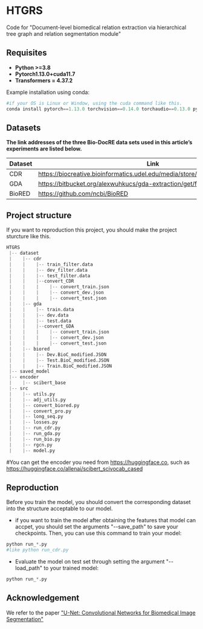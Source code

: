 # HTGRS
Code for "Document-level biomedical relation extraction via hierarchical tree graph and relation segmentation module"


## Requisites

- **Python >=3.8**
- **Pytorch1.13.0+cuda11.7**
- **Transformers = 4.37.2**

Example installation using conda:

```Python
#if your OS is Linux or Window, using the cuda command like this.
conda install pytorch==1.13.0 torchvision==0.14.0 torchaudio==0.13.0 pytorch-cuda=11.7 -c pytorch -c nvidia
```

## Datasets

**The link addresses of the three Bio-DocRE data sets used in this article’s experiments are listed below.**

| Dataset | Link |
| ------- | ---- |
| CDR     |   https://biocreative.bioinformatics.udel.edu/media/store/files/2016/CDR_Data.zip   |
| GDA     |   https://bitbucket.org/alexwuhkucs/gda-extraction/get/fd4a7409365e.zip   |
| BioRED  |   https://github.com/ncbi/BioRED   |

## Project structure
If you want to reproduction this project, you should make the project sturcture like this.
```Python
HTGRS
 |-- dataset
 |    |-- cdr
 |    |    |-- train_filter.data
 |    |    |-- dev_filter.data
 |    |    |-- test_filter.data
 |    |    |--convert_CDR
 |    |    |    |-- convert_train.json
 |    |    |    |-- convert_dev.json 
 |    |    |    |-- convert_test.json
 |    |-- gda
 |    |    |-- train.data
 |    |    |-- dev.data
 |    |    |-- test.data
 |    |    |--convert_GDA
 |    |    |    |-- convert_train.json
 |    |    |    |-- convert_dev.json 
 |    |    |    |-- convert_test.json
 |    |-- biored
 |    |    |-- Dev.BioC_modified.JSON
 |    |    |-- Test.BioC_modified.JSON
 |    |    |-- Train.BioC_modified.JSON
 |-- saved_model
 |-- encoder
 |    |-- scibert_base
 |-- src
 |    |-- utils.py
 |    |-- adj_utils.py
 |    |-- convert_biored.py
 |    |-- convert_pro.py
 |    |-- long_seq.py
 |    |-- losses.py
 |    |-- run_cdr.py
 |    |-- run_gda.py
 |    |-- run_bio.py
 |    |-- rgcn.py
 |    |-- model.py
```
 #You can get the encoder you need from https://huggingface.co, such as https://huggingface.co/allenai/scibert_scivocab_cased

## Reproduction

Before you train the model, you should convert the corresponding dataset into the structure acceptable to our model.

- if you want to train the model after obtaining the features that model can accpet, you should set the arguments  "--save_path" to save your checkpoints. Then, you can use this command to train your model:

```Python
python run_*.py 
#like python run_cdr.py
```



- Evaluate the model on test set through setting the argument "--load_path" to your trained model:

```Python
python run_*.py
```

## Acknowledgement

We refer to the paper ["U-Net: Convolutional Networks for Biomedical Image Segmentation"](https://link.springer.com/chapter/10.1007/978-3-319-24574-4_28)
